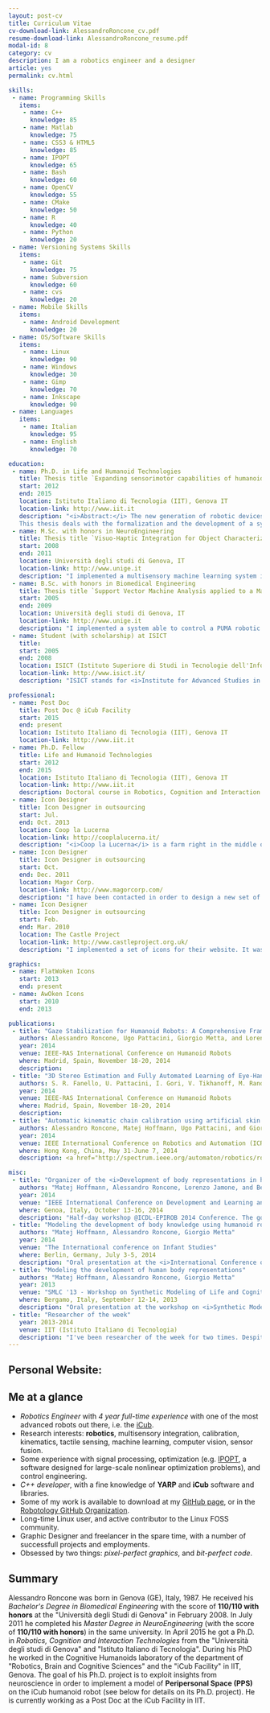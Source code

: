 ```yaml
---
layout: post-cv
title: Curriculum Vitae
cv-download-link: AlessandroRoncone_cv.pdf
resume-download-link: AlessandroRoncone_resume.pdf
modal-id: 8
category: cv
description: I am a robotics engineer and a designer
article: yes
permalink: cv.html

skills:
 - name: Programming Skills
   items:
    - name: C++
      knowledge: 85
    - name: Matlab
      knowledge: 75
    - name: CSS3 & HTML5
      knowledge: 85
    - name: IPOPT
      knowledge: 65
    - name: Bash
      knowledge: 60
    - name: OpenCV
      knowledge: 55
    - name: CMake
      knowledge: 50
    - name: R
      knowledge: 40
    - name: Python
      knowledge: 20
 - name: Versioning Systems Skills
   items:
    - name: Git
      knowledge: 75
    - name: Subversion
      knowledge: 60
    - name: cvs
      knowledge: 20
 - name: Mobile Skills
   items:
    - name: Android Development
      knowledge: 20
 - name: OS/Software Skills
   items: 
    - name: Linux
      knowledge: 90
    - name: Windows
      knowledge: 30
    - name: Gimp
      knowledge: 70
    - name: Inkscape
      knowledge: 90
 - name: Languages
   items:
    - name: Italian
      knowledge: 95
    - name: English
      knowledge: 70

education:
 - name: Ph.D. in Life and Humanoid Technologies
   title: Thesis title `Expanding sensorimotor capabilities of humanoid robots through multisensory integration. A study on the implementation of peripersonal space on the iCub.`
   start: 2012
   end: 2015
   location: Istituto Italiano di Tecnologia (IIT), Genova IT
   location-link: http://www.iit.it
   description: "<i>Abstract:</i> The new generation of robotic devices will require machines able to adequately perform rich interactions with objects -- and eventually humans -- in their environment. This aspect will prove fundamental in the context of moving robots from the controlled domains typical of a factory environment toward our -- much less structured -- everyday life. To this end, robots need the ability to express some sort of awareness of their body and their surroundings: instead of focusing exclusively on the end-effector as the only part that interacts with the environment, the robotic field needs to move toward a more distributed, decentralized representation of the self and the nearby space. More importantly, albeit a consistently improving technology, robotic systems are equipped with inherently faulty systems characterized by calibration and systematic errors that need to be effectively coped with.
   This thesis deals with the formalization and the development of a system able to let a humanoid robot learn a multisensory representation of the space around its body (or peripersonal space). The robot is equipped with a whole-body artificial skin and learns the consequences of its interaction with the self and the environment by means of a multisensory (tactile-motor and tactile-visual) representation. This results in the extension of the robot's tactile domain toward the nearby space, in such a way that it lets the robot to implicitly cope with modeling or calibration errors. Further, this representation is put under testing with a sensory-based guidance of the motor actions performed by the robot: that is, an avoidance and catching controller capable of using any body part in order to either prevent collision with or come into contact with incoming objects."
 - name: M.Sc. with honors in NeuroEngineering
   title: Thesis title `Visuo-Haptic Integration for Object Characterization in an Unstructured Environment`
   start: 2008
   end: 2011
   location: Università degli studi di Genova, IT
   location-link: http://www.unige.it
   description: "I implemented a multisensory machine learning system in order to improve the detection and the identification of an object in the iCub robot's workspace. Specifically, I implemented an SVM-based system able to integrate between the visual system and the haptic information coming from the F/T sensor of the iCub robot. The system proved to be successful in improving the vision-based detection of a set of objects by means of the haptic exploration of the same objects."
 - name: B.Sc. with honors in Biomedical Engineering
   title: Thesis title `Support Vector Machine Analysis applied to a Manipulator in a Non-Structured Environment`
   start: 2005
   end: 2009
   location: Università degli studi di Genova, IT
   location-link: http://www.unige.it
   description: "I implemented a system able to control a PUMA robotic arm and develop a goalkeeper-like behavior in an air hockey setup. The robot was using a supervised learning technique in order to understand which of the puck trajectories he previously experienced was scoring a point. Based on this, it learned the ability to prevent such points by predicting the final outcome of a trajectory given some initial acquisitions. Its success rate was beyond 95%."
 - name: Student (with scholarship) at ISICT
   title: 
   start: 2005
   end: 2008
   location: ISICT (Istituto Superiore di Studi in Tecnologie dell'Informazione e della Comunicazione)
   location-link: http://www.isict.it/
   description: "ISICT stands for <i>Institute for Advanced Studies in Information and Communication Technologies</i>. It is a consortium that integrates the courses provided by the University of Genoa with lessons held by industry leaders. The goal is to better prepare students for the labor market. To this end, I attended a number of additional courses ranging from <i>Marketing</i> to <i>Telecommunications</i> to <i>Aerospace Engineering</i>. I've been also selected for a scholarship, after a thorough examination (only three positions were available)."

professional:
 - name: Post Doc
   title: Post Doc @ iCub Facility
   start: 2015
   end: present
   location: Istituto Italiano di Tecnologia (IIT), Genova IT
   location-link: http://www.iit.it
 - name: Ph.D. Fellow
   title: Life and Humanoid Technologies
   start: 2012
   end: 2015
   location: Istituto Italiano di Tecnologia (IIT), Genova IT
   location-link: http://www.iit.it
   description: Doctoral course in Robotics, Cognition and Interaction Technologies. See the <i>`Education`</i> section above for details about my Ph.D. thesis.
 - name: Icon Designer
   title: Icon Designer in outsourcing
   start: Jul.
   end: Oct. 2013
   location: Coop la Lucerna
   location-link: http://cooplalucerna.it/
   description: "<i>Coop la Lucerna</i> is a farm right in the middle of Pianura Padana, IT. During the process of restructuring their online offerings, they contacted me in order to implemented a set of icons for their website. The icons were basically a set of 20 vegetables, rendered in a flat and minimal look."
 - name: Icon Designer
   title: Icon Designer in outsourcing
   start: Oct.
   end: Dec. 2011
   location: Magor Corp.
   location-link: http://www.magorcorp.com/
   description: "I have been contacted in order to design a new set of icons for their tele-collaboration software (it is basically a Skype-like alternative oriented toward telepresence and teleconference). I designed a total of 30 icons."
 - name: Icon Designer
   title: Icon Designer in outsourcing
   start: Feb.
   end: Mar. 2010
   location: The Castle Project
   location-link: http://www.castleproject.org.uk/
   description: "I implemented a set of icons for their website. It was a non-profit organization based in Edinburgh aimed toward taking care of drug- and alcohol- addicts, so I had some fun in designing some drug-related icons."

graphics:
 - name: FlatWoken Icons
   start: 2013
   end: present
 - name: AwOken Icons
   start: 2010
   end: 2013

publications:
 - title: "Gaze Stabilization for Humanoid Robots: A Comprehensive Framework"
   authors: Alessandro Roncone, Ugo Pattacini, Giorgio Metta, and Lorenzo Natale
   year: 2014
   venue: IEEE-RAS International Conference on Humanoid Robots
   where: Madrid, Spain, November 18-20, 2014
   description:
 - title: "3D Stereo Estimation and Fully Automated Learning of Eye-Hand Coordination in Humanoid Robots"
   authors: S. R. Fanello, U. Pattacini, I. Gori, V. Tikhanoff, M. Randazzo, A. Roncone, F. Odone, and G. Metta
   year: 2014
   venue: IEEE-RAS International Conference on Humanoid Robots
   where: Madrid, Spain, November 18-20, 2014
   description:
 - title: "Automatic kinematic chain calibration using artificial skin: self-touch in the iCub humanoid robot"
   authors: Alessandro Roncone, Matej Hoffmann, Ugo Pattacini, and Giorgio Metta
   year: 2014
   venue: IEEE International Conference on Robotics and Automation (ICRA)
   where: Hong Kong, China, May 31-June 7, 2014
   description: <a href="http://spectrum.ieee.org/automaton/robotics/robotics-software/video-friday-robot-racecar-kilobot-display-humanoid-skin" target="_blank">It was featured at the IEEE Spectrum Video Friday!</a>

misc:
 - title: "Organizer of the <i>Development of body representations in humans and robots</i> workshop"
   authors: "Matej Hoffmann, Alessandro Roncone, Lorenzo Jamone, and Beata Grzyb"
   year: 2014
   venue: "IEEE International Conference on Development and Learning and on Epigenetic Robotics"
   where: Genoa, Italy, October 13-16, 2014
   description: "Half-day workshop @ICDL-EPIROB 2014 Conference. The goal of the workshop was to <i>explore the possibility of robots developing models inspired by the mechanisms of human body representations</i>. In this way, they can on one hand become new modeling tools for empirical sciences - expanding the domain of computational modeling by anchoring it to the physical environment and a physical body. On the other hand, robot controllers endowed with multimodal whole-body awareness and plasticity typical of humans should give rise to - in robotics unprecedented - autonomy, robustness, and resilience."
 - title: "Modeling the development of body knowledge using humanoid robots"
   authors: "Matej Hoffmann, Alessandro Roncone, Giorgio Metta"
   year: 2014
   venue: "The International conference on Infant Studies"
   where: Berlin, Germany, July 3-5, 2014
   description: "Oral presentation at the <i>International Conference on Infant Studies</i>."
 - title: "Modeling the development of human body representations"
   authors: "Matej Hoffmann, Alessandro Roncone, Giorgio Metta"
   year: 2013
   venue: "SMLC '13 - Workshop on Synthetic Modeling of Life and Cognition: Open Questions"
   where: Bergamo, Italy, September 12-14, 2013
   description: "Oral presentation at the workshop on <i>Synthetic Modeling of Life and Cognition</i>: Open Questions."
 - title: "Researcher of the week"
   year: 2013-2014
   venue: IIT (Istituto Italiano di Tecnologia)
   description: "I've been researcher of the week for two times. Despite its name, this award is given very rarely to outstanding research performed in the iCub Facility at IIT."
---
```


<h2 class="only-print">Personal Website: <a href="http://alecive.github.io"></a></h2>

## Me at a glance

 * _Robotics Engineer_ with _4 year full-time experience_ with one of the most advanced robots out there, i.e. the [iCub](http://www.icub.org).
 * Research interests: **robotics**, multisensory integration, calibration, kinematics, tactile sensing, machine learning, computer vision, sensor fusion.
 * Some experience with signal processing, optimization (e.g. [IPOPT](https://projects.coin-or.org/Ipopt), a software designed for large-scale nonlinear optimization problems), and control engineering.
 * _C++ developer_, with a fine knowledge of **YARP** and **iCub** software and libraries.
 * Some of my work is available to download at my [GitHub page](http://github.com/alecive/), or in the [Robotology GitHub Organization](https://github.com/robotology).
 * Long-time Linux user, and active contributor to the Linux FOSS community.
 * Graphic Designer and freelancer in the spare time, with a number of successfull projects and employments.
 * Obsessed by two things: _pixel-perfect graphics_, and _bit-perfect code_.

<!-- ## Who am I

Work in progress-->

## Summary

Alessandro Roncone was born in Genova (GE), Italy, 1987. He received his _Bachelor's Degree in Biomedical Engineering_ with the score of **110/110 with honors** at the "Università degli Studi di Genova" in February 2008. In July 2011 he completed his _Master Degree in NeuroEngineering_ (with the score of **110/110 with honors**) in the same university. In April 2015 he got a Ph.D. in _Robotics, Cognition and Interaction Technologies_ from the "Università degli studi di Genova" and "Istituto Italiano di Tecnologia". During his PhD he worked in the Cognitive Humanoids laboratory of the department of "Robotics, Brain and Cognitive Sciences" and the "iCub Facility" in IIT, Genova. The goal of his Ph.D. project is to exploit insights from neuroscience in order to implement a model of **Peripersonal Space (PPS)** on the iCub humanoid robot (see below for details on its Ph.D. project). 
He is currently working as a Post Doc at the iCub Facility in IIT.
